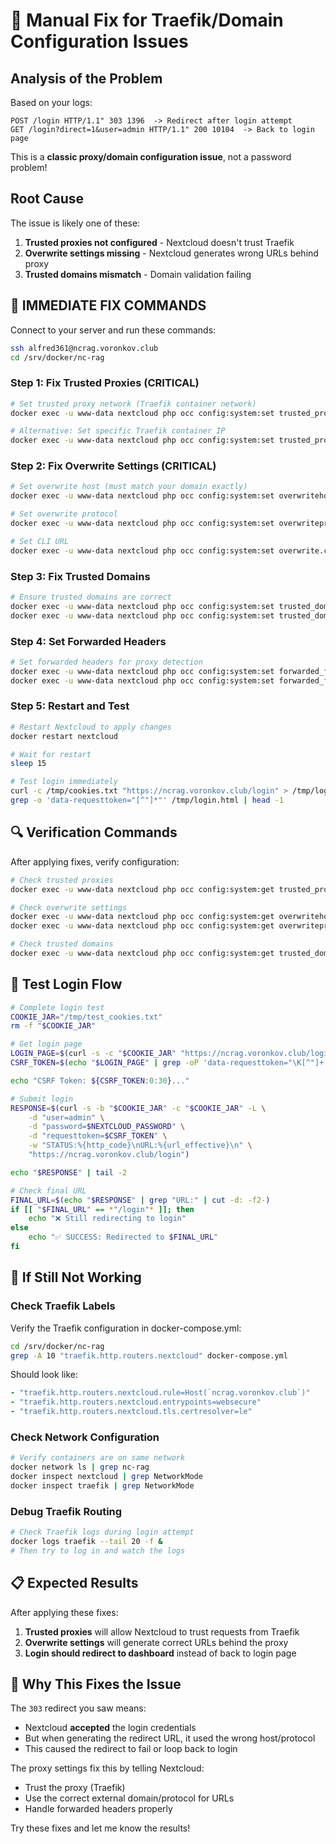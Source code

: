 # 🔧 Manual Fix for Traefik/Domain Configuration Issues

## Analysis of the Problem

Based on your logs:
```
POST /login HTTP/1.1" 303 1396  -> Redirect after login attempt
GET /login?direct=1&user=admin HTTP/1.1" 200 10104  -> Back to login page
```

This is a **classic proxy/domain configuration issue**, not a password problem!

## Root Cause
The issue is likely one of these:
1. **Trusted proxies not configured** - Nextcloud doesn't trust Traefik
2. **Overwrite settings missing** - Nextcloud generates wrong URLs behind proxy
3. **Trusted domains mismatch** - Domain validation failing

## 🚀 IMMEDIATE FIX COMMANDS

Connect to your server and run these commands:

```bash
ssh alfred361@ncrag.voronkov.club
cd /srv/docker/nc-rag
```

### Step 1: Fix Trusted Proxies (CRITICAL)
```bash
# Set trusted proxy network (Traefik container network)
docker exec -u www-data nextcloud php occ config:system:set trusted_proxies 0 --value='172.19.0.0/16'

# Alternative: Set specific Traefik container IP
docker exec -u www-data nextcloud php occ config:system:set trusted_proxies 0 --value='172.19.0.6'
```

### Step 2: Fix Overwrite Settings (CRITICAL)
```bash
# Set overwrite host (must match your domain exactly)
docker exec -u www-data nextcloud php occ config:system:set overwritehost --value='ncrag.voronkov.club'

# Set overwrite protocol
docker exec -u www-data nextcloud php occ config:system:set overwriteprotocol --value='https'

# Set CLI URL
docker exec -u www-data nextcloud php occ config:system:set overwrite.cli.url --value='https://ncrag.voronkov.club'
```

### Step 3: Fix Trusted Domains
```bash
# Ensure trusted domains are correct
docker exec -u www-data nextcloud php occ config:system:set trusted_domains 0 --value='localhost'
docker exec -u www-data nextcloud php occ config:system:set trusted_domains 1 --value='ncrag.voronkov.club'
```

### Step 4: Set Forwarded Headers
```bash
# Set forwarded headers for proxy detection
docker exec -u www-data nextcloud php occ config:system:set forwarded_for_headers 0 --value='HTTP_X_FORWARDED_FOR'
docker exec -u www-data nextcloud php occ config:system:set forwarded_for_headers 1 --value='HTTP_X_REAL_IP'
```

### Step 5: Restart and Test
```bash
# Restart Nextcloud to apply changes
docker restart nextcloud

# Wait for restart
sleep 15

# Test login immediately
curl -c /tmp/cookies.txt "https://ncrag.voronkov.club/login" > /tmp/login.html
grep -o 'data-requesttoken="[^"]*"' /tmp/login.html | head -1
```

## 🔍 Verification Commands

After applying fixes, verify configuration:

```bash
# Check trusted proxies
docker exec -u www-data nextcloud php occ config:system:get trusted_proxies

# Check overwrite settings
docker exec -u www-data nextcloud php occ config:system:get overwritehost
docker exec -u www-data nextcloud php occ config:system:get overwriteprotocol

# Check trusted domains
docker exec -u www-data nextcloud php occ config:system:get trusted_domains
```

## 🧪 Test Login Flow

```bash
# Complete login test
COOKIE_JAR="/tmp/test_cookies.txt"
rm -f "$COOKIE_JAR"

# Get login page
LOGIN_PAGE=$(curl -s -c "$COOKIE_JAR" "https://ncrag.voronkov.club/login")
CSRF_TOKEN=$(echo "$LOGIN_PAGE" | grep -oP 'data-requesttoken="\K[^"]+' | head -1)

echo "CSRF Token: ${CSRF_TOKEN:0:30}..."

# Submit login
RESPONSE=$(curl -s -b "$COOKIE_JAR" -c "$COOKIE_JAR" -L \
    -d "user=admin" \
    -d "password=$NEXTCLOUD_PASSWORD" \
    -d "requesttoken=$CSRF_TOKEN" \
    -w "STATUS:%{http_code}\nURL:%{url_effective}\n" \
    "https://ncrag.voronkov.club/login")

echo "$RESPONSE" | tail -2

# Check final URL
FINAL_URL=$(echo "$RESPONSE" | grep "URL:" | cut -d: -f2-)
if [[ "$FINAL_URL" == *"/login"* ]]; then
    echo "❌ Still redirecting to login"
else
    echo "✅ SUCCESS: Redirected to $FINAL_URL"
fi
```

## 🔧 If Still Not Working

### Check Traefik Labels
Verify the Traefik configuration in docker-compose.yml:

```bash
cd /srv/docker/nc-rag
grep -A 10 "traefik.http.routers.nextcloud" docker-compose.yml
```

Should look like:
```yaml
- "traefik.http.routers.nextcloud.rule=Host(`ncrag.voronkov.club`)"
- "traefik.http.routers.nextcloud.entrypoints=websecure"
- "traefik.http.routers.nextcloud.tls.certresolver=le"
```

### Check Network Configuration
```bash
# Verify containers are on same network
docker network ls | grep nc-rag
docker inspect nextcloud | grep NetworkMode
docker inspect traefik | grep NetworkMode
```

### Debug Traefik Routing
```bash
# Check Traefik logs during login attempt
docker logs traefik --tail 20 -f &
# Then try to log in and watch the logs
```

## 📋 Expected Results

After applying these fixes:
1. **Trusted proxies** will allow Nextcloud to trust requests from Traefik
2. **Overwrite settings** will generate correct URLs behind the proxy
3. **Login should redirect to dashboard** instead of back to login page

## 🎯 Why This Fixes the Issue

The `303` redirect you saw means:
- Nextcloud **accepted** the login credentials
- But when generating the redirect URL, it used the wrong host/protocol
- This caused the redirect to fail or loop back to login

The proxy settings fix this by telling Nextcloud:
- Trust the proxy (Traefik)
- Use the correct external domain/protocol for URLs
- Handle forwarded headers properly

Try these fixes and let me know the results!